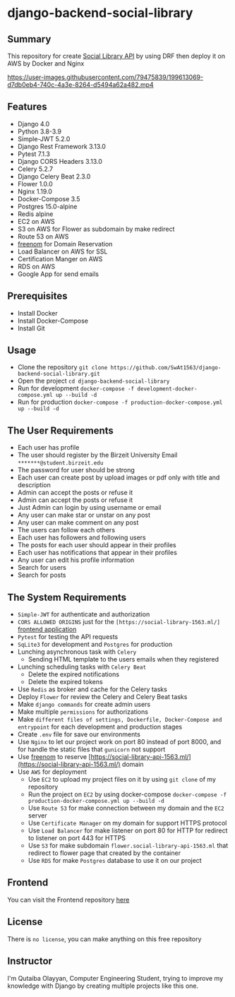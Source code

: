# django-backend-social-library

## Summary
 This repository for create [Social Library API](https://social-library-api-1563.ml/) by using DRF then deploy it on AWS by Docker and Nginx
 
  https://user-images.githubusercontent.com/79475839/199613069-d7db0eb4-740c-4a3e-8264-d5494a62a482.mp4


## Features
- Django 4.0
- Python 3.8-3.9
- Simple-JWT 5.2.0
- Django Rest Framework 3.13.0
- Pytest 7.1.3
- Django CORS Headers 3.13.0
- Celery 5.2.7
- Django Celery Beat 2.3.0
- Flower 1.0.0
- Nginx 1.19.0
- Docker-Compose 3.5
- Postgres 15.0-alpine
- Redis alpine
- EC2 on AWS
- S3 on AWS for Flower as subdomain by make redirect
- Route 53 on AWS
- [freenom](https://my.freenom.com/) for Domain Reservation
- Load Balancer on AWS for SSL
- Certification Manger on AWS
- RDS on AWS
- Google App for send emails

## Prerequisites
- Install Docker
- Install Docker-Compose
- Install Git

## Usage
- Clone the repository `git clone https://github.com/SwAt1563/django-backend-social-library.git`
- Open the project `cd django-backend-social-library`
- Run for development `docker-compose -f development-docker-compose.yml up --build -d`
- Run for production `docker-compose -f production-docker-compose.yml up --build -d`

## The User Requirements
- Each user has profile
- The user should register by the Birzeit University Email `*******@student.birzeit.edu`
- The password for user should be strong
- Each user can create post by upload images or pdf only with title and description
- Admin can accept the posts or refuse it
- Admin can accept the posts or refuse it
- Just Admin can login by using username or email
- Any user can make star or unstar on any post
- Any user can make comment on any post
- The users can follow each others
- Each user has followers and following users
- The posts for each user should appear in their profiles
- Each user has notifications that appear in their profiles
- Any user can edit his profile information
- Search for users
- Search for posts

## The System Requirements
- `Simple-JWT` for authenticate and authorization 
- `CORS ALLOWED ORIGINS` just for the `[https://social-library-1563.ml/]` [frontend application](https://github.com/SwAt1563/django-frontend-social-library)  
- `Pytest` for testing the API requests
- `SqLite3` for development and `Postgres` for production
- Lunching asynchronous task with `Celery`
  - Sending HTML template to the users emails when they registered
- Lunching scheduling tasks with `Celery Beat`
  - Delete the expired notifications
  - Delete the expired tokens
- Use `Redis` as broker and cache for the Celery tasks
- Deploy `Flower` for review the Celery and Celery Beat tasks
- Make `django commands` for create admin users
- Make multiple `permissions` for authorizations
- Make `different files of settings, Dockerfile, Docker-Compose and entrypoint` for each development and production stages
- Create `.env` file for save our environments
- Use `Nginx` to let our project work on port 80 instead of port 8000, and for handle the static files that `gunicorn` not support
- Use [freenom](https://my.freenom.com/) to reserve [https://social-library-api-1563.ml/](https://social-library-api-1563.ml/) domain 
- Use `AWS` for deployment
  - Use `EC2` to upload my project files on it by using `git clone` of my repository
  - Run the project on `EC2` by using docker-compose `docker-compose -f production-docker-compose.yml up --build -d`
  - Use `Route 53` for make connection between my domain and the `EC2` server
  - Use `Certificate Manager` on my domain for support HTTPS protocol 
  - Use `Load Balancer` for make listener on port 80 for HTTP for redirect to listener on port 443 for HTTPS
  - Use `S3` for make subdomain `flower.social-library-api-1563.ml` that redirect to flower page that created by the container 
  - Use `RDS` for make `Postgres` database to use it on our project


## Frontend
You can visit the Frontend repository [here](https://github.com/SwAt1563/django-frontend-social-library)


## License
There is `no license`, you can make anything on this free repository

## Instructor
I'm Qutaiba Olayyan, Computer Engineering Student, trying to improve my knowledge with Django 
by creating multiple projects like this one.
